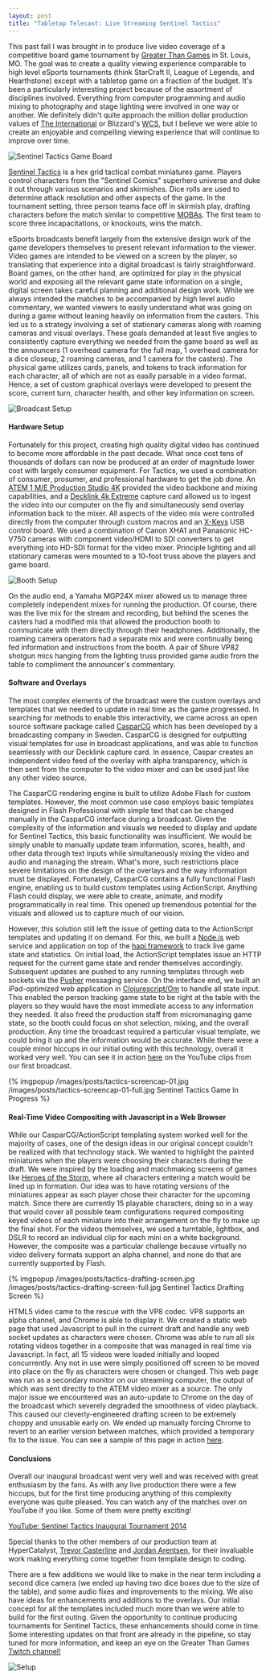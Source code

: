 ```yaml
---
layout: post
title: "Tabletop Telecast: Live Streaming Sentinel Tactics"
---
```

This past fall I was brought in to produce live video coverage of a competitive board game tournament by [Greater Than Games](http://greaterthangames.com/) in St. Louis, MO. The goal was to create a quality viewing experience comparable to high level eSports tournaments (think StarCraft II, League of Legends, and Hearthstone) except with a tabletop game on a fraction of the budget. It's been a particularly interesting project because of the assortment of disciplines involved. Everything from computer programming and audio mixing to photography and stage lighting were involved in one way or another. We definitely didn't quite approach the million dollar production values of [The International](http://en.wikipedia.org/wiki/The_International_%28video_gaming%29) or Blizzard's [WCS](http://wiki.teamliquid.net/starcraft2/2014_StarCraft_II_World_Championship_Series), but I believe we were able to create an enjoyable and compelling viewing experience that will continue to improve over time.

![Sentinel Tactics Game Board](/images/posts/tactics-board-setup.jpg)

[Sentinel Tactics](http://boardgamegeek.com/boardgame/146408/sentinel-tactics-flame-freedom) is a hex grid tactical combat miniatures game. Players control characters from the "Sentinel Comics" superhero universe and duke it out through various scenarios and skirmishes. Dice rolls are used to determine attack resolution and other aspects of the game. In the tournament setting, three person teams face off in skirmish play, drafting characters before the match similar to competitive [MOBAs](http://en.wikipedia.org/wiki/Multiplayer_online_battle_arena). The first team to score three incapacitations, or knockouts, wins the match.

eSports broadcasts benefit largely from the extensive design work of the game developers themselves to present relevant information to the viewer. Video games are intended to be viewed on a screen by the player, so translating that experience into a digital broadcast is fairly straightforward. Board games, on the other hand, are optimized for play in the physical world and exposing all the relevant game state information on a single, digital screen takes careful planning and additional design work. While we always intended the matches to be accompanied by high level audio commentary, we wanted viewers to easily understand what was going on during a game without leaning heavily on information from the casters. This led us to a strategy involving a set of stationary cameras along with roaming cameras and visual overlays. These goals demanded at least five angles to consistently capture everything we needed from the game board as well as the announcers (1 overhead camera for the full map, 1 overhead camera for a dice closeup, 2 roaming cameras, and 1 camera for the casters). The physical game utilizes cards, panels, and tokens to track information for each character, all of which are not as easily parsable in a video format. Hence, a set of custom graphical overlays were developed to present the score, current turn, character health, and other key information on screen.

![Broadcast Setup](/images/posts/tactics-table-setup.jpg)

#### Hardware Setup

Fortunately for this project, creating high quality digital video has continued to become more affordable in the past decade. What once cost tens of thousands of dollars can now be produced at an order of magnitude lower cost with largely consumer equipment. For Tactics, we used a combination of consumer, prosumer, and professional hardware to get the job done. An [ATEM 1 M/E Production Studio 4K](https://www.blackmagicdesign.com/products/atem) provided the video backbone and mixing capabilities, and a [Decklink 4k Extreme](https://www.blackmagicdesign.com/products/decklink) capture card allowed us to ingest the video into our computer on the fly and simultaneously send overlay information back to the mixer. All aspects of the video mix were controlled directly from the computer through custom macros and an [X-Keys](http://xkeys.com/xkeys/xk60.php) USB control board. We used a combination of Canon XHA1 and Panasonic HC-V750 cameras with component video/HDMI to SDI converters to get everything into HD-SDI format for the video mixer. Principle lighting and all stationary cameras were mounted to a 10-foot truss above the players and game board.

![Booth Setup](/images/posts/tactics-booth.jpg)

On the audio end, a Yamaha MGP24X mixer allowed us to manage three completely independent mixes for running the production. Of course, there was the live mix for the stream and recording, but behind the scenes the casters had a modified mix that allowed the production booth to communicate with them directly through their headphones. Additionally, the roaming camera operators had a separate mix and were continually being fed information and instructions from the booth. A pair of Shure VP82 shotgun mics hanging from the lighting truss provided game audio from the table to compliment the announcer's commentary.

#### Software and Overlays

The most complex elements of the broadcast were the custom overlays and templates that we needed to update in real time as the game progressed. In searching for methods to enable this interactivity, we came across an open source software package called [CasparCG](http://www.casparcg.com/) which has been developed by a broadcasting company in Sweden. CasparCG is designed for outputting visual templates for use in broadcast applications, and was able to function seamlessly with our Decklink capture card. In essence, Caspar creates an independent video feed of the overlay with alpha transparency, which is then sent from the computer to the video mixer and can be used just like any other video source.

The CasparCG rendering engine is built to utilize Adobe Flash for custom templates. However, the most common use case employs basic templates designed in Flash Professional with simple text that can be changed manually in the CasparCG interface during a broadcast. Given the complexity of the information and visuals we needed to display and update for Sentinel Tactics, this basic functionality was insufficient. We would be simply unable to manually update team information, scores, health, and other data through text inputs while simultaneously mixing the video and audio and managing the stream. What's more, such restrictions place severe limitations on the design of the overlays and the way information must be displayed. Fortunately, CasparCG contains a fully functional Flash engine, enabling us to build custom templates using ActionScript. Anything Flash could display, we were able to create, animate, and modify programmatically in real time. This opened up tremendous potential for the visuals and allowed us to capture much of our vision.

However, this solution still left the issue of getting data to the ActionScript templates and updating it on demand. For this, we built a [Node.js](http://nodejs.org/) web service and application on top of the [hapi framework](http://hapijs.com/) to track live game state and statistics. On initial load, the ActionScript templates issue an HTTP request for the current game state and render themselves accordingly. Subsequent updates are pushed to any running templates through web sockets via the [Pusher](https://pusher.com/) messaging service. On the interface end, we built an iPad-optimized web application in [Clojurescript/Om](https://github.com/swannodette/om) to handle all state input. This enabled the person tracking game state to be right at the table with the players so they would have the most immediate access to any information they needed. It also freed the production staff from micromanaging game state, so the booth could focus on shot selection, mixing, and the overall production. Any time the broadcast required a particular visual template, we could bring it up and the information would be accurate. While there were a couple minor hiccups in our initial outing with this technology, overall it worked very well. You can see it in action [here](https://www.youtube.com/watch?v=3qRoIDs3p6s&t=33m32s) on the YouTube clips from our first broadcast.

{% imgpopup /images/posts/tactics-screencap-01.jpg /images/posts/tactics-screencap-01-full.jpg Sentinel Tactics Game In Progress %}

#### Real-Time Video Compositing with Javascript in a Web Browser

While our CasparCG/ActionScript templating system worked well for the majority of cases, one of the design ideas in our original concept couldn't be realized with that technology stack. We wanted to highlight the painted miniatures when the players were choosing their characters during the draft. We were inspired by the loading and matchmaking screens of games like [Heroes of the Storm](http://us.battle.net/heroes/en/), where all characters entering a match would be lined up in formation. Our idea was to have rotating versions of the miniatures appear as each player chose their character for the upcoming match. Since there are currently 15 playable characters, doing so in a way that would cover all possible team configurations required compositing keyed videos of each miniature into their arrangement on the fly to make up the final shot. For the videos themselves, we used a turntable, lightbox, and DSLR to record an individual clip for each mini on a white background. However, the composite was a particular challenge because virtually no video delivery formats support an alpha channel, and none do that are currently supported by Flash.

{% imgpopup /images/posts/tactics-drafting-screen.jpg /images/posts/tactics-drafting-screen-full.jpg Sentinel Tactics Drafting Screen %}

HTML5 video came to the rescue with the VP8 codec. VP8 supports an alpha channel, and Chrome is able to display it. We created a static web page that used Javascript to pull in the current draft and handle any web socket updates as characters were chosen. Chrome was able to run all six rotating videos together in a composite that was managed in real time via Javascript. In fact, all 15 videos were loaded initially and looped concurrently. Any not in use were simply positioned off screen to be moved into place on the fly as characters were chosen or changed. This web page was run as a secondary monitor on our streaming computer, the output of which was sent directly to the ATEM video mixer as a source. The only major issue we encountered was an auto-update to Chrome on the day of the broadcast which severely degraded the smoothness of video playback. This caused our cleverly-engineered drafting screen to be extremely choppy and unusable early on. We ended up manually forcing Chrome to revert to an earlier version between matches, which provided a temporary fix to the issue. You can see a sample of this page in action [here](https://www.youtube.com/watch?v=kwzk-aVfH-E).


#### Conclusions

Overall our inaugural broadcast went very well and was received with great enthusiasm by the fans. As with any live production there were a few hiccups, but for the first time producing anything of this complexity everyone was quite pleased. You can watch any of the matches over on YouTube if you like. Some of them were pretty exciting!

[YouTube: Sentinel Tactics Inaugural Tournament 2014](https://www.youtube.com/playlist?list=PLBZBled0v3sKbA-Ge7ic9cSwl6Q5DvB60)

Special thanks to the other members of our production team at HyperCatalyst, [Trevor Casterline](http://twitter.com/liptrill) and [Jordan Arentsen](http://twitter.com/blissdev), for their invaluable work making everything come together from template design to coding.

There are a few additions we would like to make in the near term including a second dice camera (we ended up having two dice boxes due to the size of the table), and some audio fixes and improvements to the mixing. We also have ideas for enhancements and additions to the overlays. Our initial concept for all the templates included much more than we were able to build for the first outing. Given the opportunity to continue producing tournaments for Sentinel Tactics, these enhancements should come in time. Some interesting updates on that front are already in the pipeline, so stay tuned for more information, and keep an eye on the Greater Than Games [Twitch channel!](http://twitch.tv/greaterthangames)

![Setup](/images/posts/tactics-table-setup-01.jpg)

